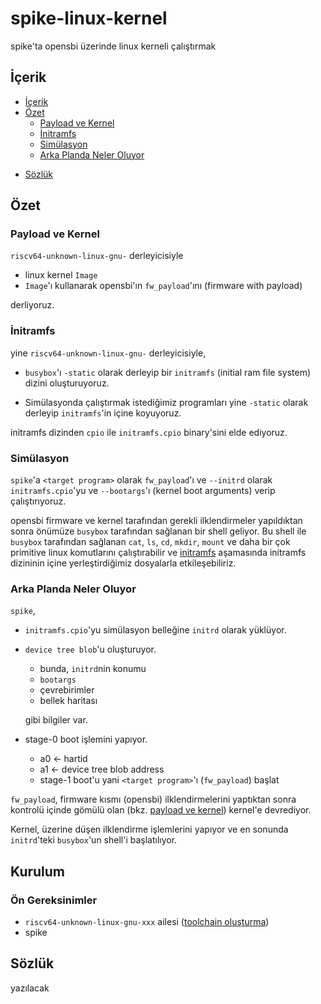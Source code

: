 # spike-linux-kernel
spike'ta opensbi üzerinde linux kerneli çalıştırmak

## İçerik

  - [İçerik](#i̇çerik)
  - [Özet](#özet)
    - [Payload ve Kernel](#payload-ve-kernel)
    - [İnitramfs](#i̇nitramfs)
    - [Simülasyon](#simülasyon)
    - [Arka Planda Neler Oluyor](#simülasyon)
  <!-- - [faaydalı linkler](#) -->
  - [Sözlük](#sözlük)

## Özet

### Payload ve Kernel
`riscv64-unknown-linux-gnu-` derleyicisiyle

  - linux kernel `Image`
  - `Image`'ı kullanarak opensbi'ın `fw_payload`'ını (firmware with payload)

derliyoruz.

### İnitramfs

yine `riscv64-unknown-linux-gnu-` derleyicisiyle,

  - `busybox`'ı `-static` olarak derleyip bir `initramfs` (initial ram file system) dizini oluşturuyoruz.

  - Simülasyonda çalıştırmak istediğimiz programları yine `-static` olarak derleyip `initramfs`'in içine koyuyoruz. 


initramfs dizinden `cpio` ile `initramfs.cpio` binary'sini elde ediyoruz.

### Simülasyon

`spike`'a `<target program>` olarak `fw_payload`'ı ve `--initrd` olarak `initramfs.cpio`'yu ve `--bootargs`'ı (kernel boot arguments) verip çalıştırıyoruz. 

opensbi firmware ve kernel tarafından gerekli ilklendirmeler yapıldıktan sonra önümüze `busybox` tarafından sağlanan bir shell geliyor. Bu shell ile `busybox` tarafından sağlanan `cat`, `ls`, `cd`, `mkdir`, `mount` ve daha bir çok primitive linux komutlarını çalıştırabilir ve [initramfs](#initramfs)<!--linki detaylı açıklamanın olduu kısma ver--> aşamasında initramfs dizininin içine yerleştirdiğimiz dosyalarla etkileşebiliriz. 

### Arka Planda Neler Oluyor
`spike`, 
  - `initramfs.cpio`'yu simülasyon belleğine `initrd` olarak yüklüyor. 
  - `device tree blob`'u oluşturuyor.
    - bunda, `initrd`nin konumu
    - `bootargs`
    - çevrebirimler 
    - bellek haritası 

    gibi bilgiler var.
  
  - stage-0 boot işlemini yapıyor. 
    - a0 <- hartid
    - a1 <- device tree blob address
    - stage-1 boot'u yani `<target program>`'ı (`fw_payload`) başlat
<!-- ## faydalı linkler -->

`fw_payload`, firmware kısmı (opensbi) ilklendirmelerini yaptıktan sonra kontrolü içinde gömülü olan (bkz. [payload ve kernel](#payload-ve-kernel)<!--linki detaylı açıklamanın olduu kısma ver-->) kernel'e devrediyor. 

Kernel, üzerine düşen ilklendirme işlemlerini yapıyor ve en sonunda `initrd`'teki  `busybox`'un shell'i başlatılıyor.

## Kurulum

### Ön Gereksinimler

  - `riscv64-unknown-linux-gnu-xxx` ailesi ([toolchain oluşturma](toolchain_olusturma.md))
  - spike

## Sözlük
yazılacak
